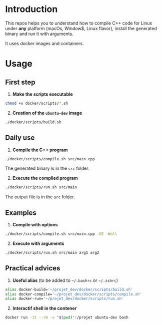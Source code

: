 # Introduction
This repos helps you to understand how to compile C++ code for Linux under **any**
platform (macOs, Window$, Linux flavor), install the generated binary and run it with arguments.

It uses docker images and containers.

# Usage

## First step

1. **Make the scripts executable**
```bash
chmod +x docker/scripts/*.sh
```

2. **Creation of the `ubuntu-dev` image**
```bash
./docker/scripts/build.sh
```

## Daily use

1. **Compile the C++ program**
```bash
./docker/scripts/compile.sh src/main.cpp
```
The generated binary is in the `src` folder.

2. **Execute the compiled program**
```bash
./docker/scripts/run.sh src/main
```
The output file is in the `src` folder.

## Examples

1. **Compile with options**
```bash
./docker/scripts/compile.sh src/main.cpp -O2 -Wall
```

2. **Execute with arguments**
```bash
./docker/scripts/run.sh src/main arg1 arg2
```

## Practical advices

1. **Useful alias** (to be added to `~/.bashrc` or `~/.zshrc`)
```bash
alias docker-build='~/projet_dev/docker/scripts/build.sh'
alias docker-compile='~/projet_dev/docker/scripts/compile.sh'
alias docker-run='~/projet_dev/docker/scripts/run.sh'
```

2. **Interactif shell in the contener**
```bash
docker run -it --rm -v "$(pwd)":/projet ubuntu-dev bash
```
